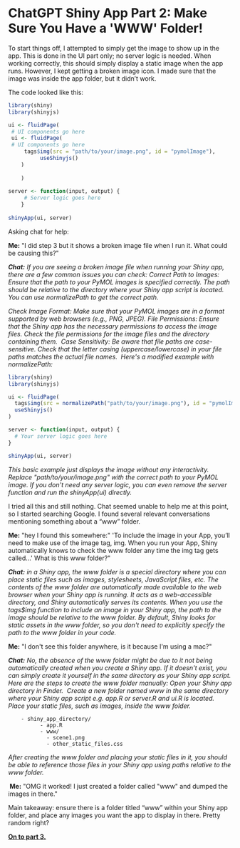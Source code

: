 # ChatGPT Shiny App Part 2: Make Sure You Have a 'WWW' Folder!

To start things off, I attempted to simply get the image to show up in the app. This is done in the UI part only; 
no server logic is needed. When working correctly, this should simply display a static image when the app runs. 
However, I kept getting a broken image icon. I made sure that the image was inside the app folder, but it didn’t work.

The code looked like this:
		
		
```r
library(shiny)
library(shinyjs)

ui <- fluidPage(
 # UI components go here
 ui <- fluidPage(
 # UI components go here
	 tags$img(src = "path/to/your/image.png", id = "pymolImage"),
		  useShinyjs()
	)
		
	)
		
server <- function(input, output) {
	 # Server logic goes here
	}
		
shinyApp(ui, server)
```
	
Asking chat for help:

**Me:** 
"I did step 3 but it shows a broken image file when I run it. What could be causing this?"

***Chat:***
*If you are seeing a broken image file when running your Shiny app, there are a few common issues you can check:
Correct Path to Images:
Ensure that the path to your PyMOL images is specified correctly. The path should be relative to the directory 
where your Shiny app script is located. You can use normalizePath to get the correct path.*

*Check Image Format:*
*Make sure that your PyMOL images are in a format supported by web browsers (e.g., PNG, JPEG).* 
*File Permissions:
Ensure that the Shiny app has the necessary permissions to access the image files. Check the file permissions for the image files 
and the directory containing them. 
Case Sensitivity:
Be aware that file paths are case-sensitive. Check that the letter casing (uppercase/lowercase) in your file paths 
matches the actual file names. 
Here's a modified example with normalizePath:*

```r
library(shiny)
library(shinyjs)

ui <- fluidPage(
  tags$img(src = normalizePath("path/to/your/image.png"), id = "pymolImage"),
  useShinyjs()
)

server <- function(input, output) {
  # Your server logic goes here
}

shinyApp(ui, server)
```

*This basic example just displays the image without any interactivity. Replace "path/to/your/image.png" with the correct path
to your PyMOL image. If you don't need any server logic, you can even remove the server function and run the shinyApp(ui) directly.*
	
I tried all this and still nothing. Chat seemed unable to help me at this point, so I started searching Google. 
I found several relevant conversations mentioning something about a “www” folder. 

**Me:**
"hey I found this somewhere:"
'To include the image in your App, you’ll need to make use of the image tag, img. 
When you run your App, Shiny automatically knows to check the www folder any time the img tag gets called…' 
What is this www folder?"
	
***Chat:*** 
*in a Shiny app, the www folder is a special directory where you can place static files such as images, stylesheets, 
JavaScript files, etc. The contents of the www folder are automatically made available to the web browser when your Shiny app is running. 
It acts as a web-accessible directory, and Shiny automatically serves its contents.
When you use the tags$img function to include an image in your Shiny app, the path to the image should be relative to the www folder. 
By default, Shiny looks for static assets in the www folder, so you don't need to explicitly specify the path to the www folder in your code.*

**Me:** 
"I don't see this folder anywhere, is it because I'm using a mac?"

***Chat:*** 
*No, the absence of the www folder might be due to it not being automatically created when you create a Shiny app. 
If it doesn't exist, you can simply create it yourself in the same directory as your Shiny app script.*
*Here are the steps to create the www folder manually:*
*Open your Shiny app directory in Finder.* 
*Create a new folder named www in the same directory* *where your Shiny app script e.g. app.R* *or server.R and ui.R is located.*  *Place your static files, such as images, inside the www folder.* 

```
	- shiny_app_directory/
		  - app.R
		  - www/
		    - scene1.png
		    - other_static_files.css
```
*After creating the www folder and placing your static files in it, you should be able to reference those files in your Shiny app 
using paths relative to the www folder.*
	
** Me:** 
"OMG it worked! I just created a folder called "www" and dumped the images in there."


Main takeaway: ensure there is a folder titled “www” within your Shiny app folder, and place any images you want the app to display in there. 
Pretty random right?

**[On to part 3.](pymolshiny3.md)**
